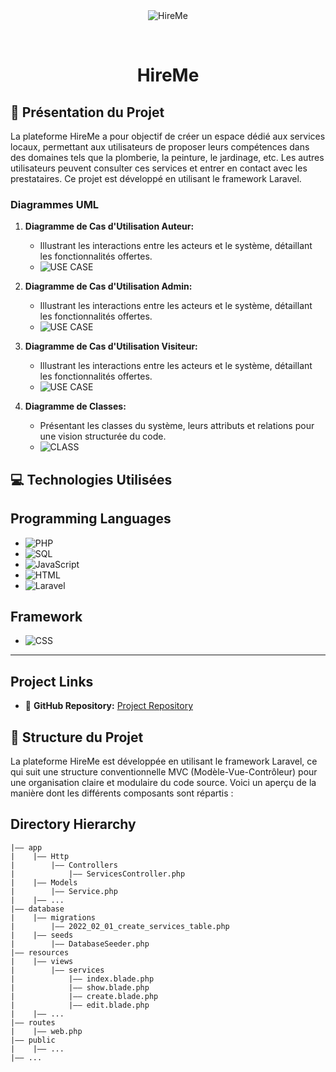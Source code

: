 <div align="center" id="top"> 
  <img src="./.github/app.gif" alt="HireMe" />

  &#xa0;


</div>

<h1 align="center">HireMe</h1>

## 🚀  Présentation du Projet
La plateforme HireMe a pour objectif de créer un espace dédié aux services locaux, permettant aux utilisateurs de proposer leurs compétences dans des domaines tels que la plomberie, la peinture, le jardinage, etc. Les autres utilisateurs peuvent consulter ces services et entrer en contact avec les prestataires. Ce projet est développé en utilisant le framework Laravel.


### Diagrammes UML

1. **Diagramme de Cas d'Utilisation Auteur:**

   - Illustrant les interactions entre les acteurs et le système, détaillant les fonctionnalités offertes.
   - ![USE CASE](./UML/images/use_case_Auteur.png)
2. **Diagramme de Cas d'Utilisation Admin:**

   - Illustrant les interactions entre les acteurs et le système, détaillant les fonctionnalités offertes.
   - ![USE CASE](./UML/images/use_case_Admin.png)
3. **Diagramme de Cas d'Utilisation Visiteur:**

   - Illustrant les interactions entre les acteurs et le système, détaillant les fonctionnalités offertes.
   - ![USE CASE](./UML/images/use_case_Visitor.png)


2. **Diagramme de Classes:**

   - Présentant les classes du système, leurs attributs et relations pour une vision structurée du code.
   - ![CLASS](./UML/images/d_classe.png)



## 💻 Technologies Utilisées

## Programming Languages
- ![PHP](https://img.shields.io/badge/PHP-5.2.1.x-blue?style=flat-square&logo=php)
- ![SQL](https://img.shields.io/badge/SQL-MySQL-blue?style=flat-square&logo=mysql)
- ![JavaScript](https://img.shields.io/badge/JavaScript-ES6-yellow?style=flat-square&logo=javascript)
- ![HTML](https://img.shields.io/badge/HTML-5-orange?style=flat-square&logo=html5)
- ![Laravel](https://img.shields.io/badge/Laravel-8.x-red?style=flat-square&logo=laravel)


## Framework

- ![CSS](https://img.shields.io/badge/CSS-Tailwind%20CSS-38B2AC?style=flat-square&logo=tailwindcss)


<hr>

## Project Links

- 📂 **GitHub Repository:** [Project Repository](https://github.com/erradaoumaimaa/HireMe)


## 📁 Structure du Projet

La plateforme HireMe est développée en utilisant le framework Laravel, ce qui suit une structure conventionnelle MVC (Modèle-Vue-Contrôleur) pour une organisation claire et modulaire du code source. Voici un aperçu de la manière dont les différents composants sont répartis :

## Directory Hierarchy
```
|—— app
|    |—— Http
|        |—— Controllers
|            |—— ServicesController.php
|    |—— Models
|        |—— Service.php
|    |—— ...
|—— database
|    |—— migrations
|        |—— 2022_02_01_create_services_table.php
|    |—— seeds
|        |—— DatabaseSeeder.php
|—— resources
|    |—— views
|        |—— services
|            |—— index.blade.php
|            |—— show.blade.php
|            |—— create.blade.php
|            |—— edit.blade.php
|    |—— ...
|—— routes
|    |—— web.php
|—— public
|    |—— ...
|—— ...

```
         

